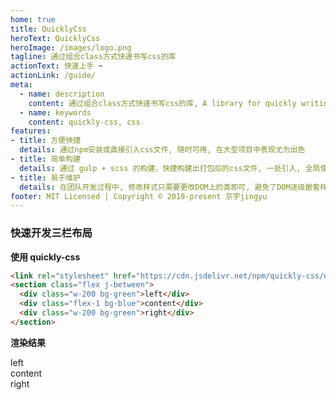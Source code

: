 ```yaml
---
home: true
title: QuicklyCss
heroText: QuicklyCss
heroImage: /images/logo.png
tagline: 通过组合class方式快速书写css的库
actionText: 快速上手 ➡
actionLink: /guide/
meta:
  - name: description
    content: 通过组合class方式快速书写css的库, A library for quickly writing CSS by combining classes
  - name: keywords
    content: quickly-css, css
features:
- title: 方便快捷
  details: 通过npm安装或直接引入css文件, 随时可用, 在大型项目中表现尤为出色
- title: 简单构建
  details: 通过 gulp + scss 的构建，快捷构建出打包后的css文件, 一处引入, 全局使用。
- title: 易于维护
  details: 在团队开发过程中, 修改样式只需要更改DOM上的类即可, 避免了DOM逐级嵌套样式的混乱
footer: MIT Licensed | Copyright © 2019-present 京宇jingyu
---
```


### 快速开发三栏布局

**使用 quickly-css**

```html
<link rel="stylesheet" href="https://cdn.jsdelivr.net/npm/quickly-css/dist/quickly-css.css">
<section class="flex j-between">
  <div class="w-200 bg-green">left</div>
  <div class="flex-1 bg-blue">content</div>
  <div class="w-200 bg-green">right</div>
</section>
```

**渲染结果**

<ClientOnly>
  <style src="./.vuepress/public/quickly-css.css"></style>
  <section class="flex j-between">
    <div class="w-200 bg-green">left</div>
    <div class="flex-1 bg-blue">content</div>
    <div class="w-200 bg-green">right</div>
  </section>
</ClientOnly>